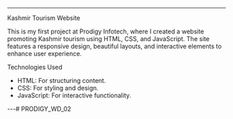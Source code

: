 ---

Kashmir Tourism Website

This is my first project at Prodigy Infotech, where I created a website promoting Kashmir tourism using HTML, CSS, and JavaScript. The site features a responsive design, beautiful layouts, and interactive elements to enhance user experience.

 Technologies Used

- HTML: For structuring content.
- CSS: For styling and design.
- JavaScript: For interactive functionality.

---# PRODIGY_WD_02
